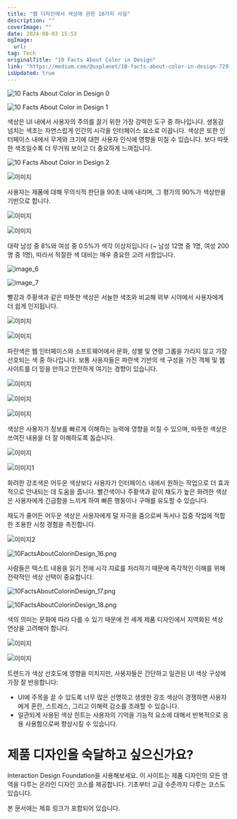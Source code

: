 ```yaml
---
title: "웹 디자인에서 색상에 관한 10가지 사실"
description: ""
coverImage: ""
date: 2024-08-03 15:53
ogImage: 
  url: 
tag: Tech
originalTitle: "10 Facts About Color in Design"
link: "https://medium.com/@uxplanet/10-facts-about-color-in-design-7291a6dfbe66"
isUpdated: true
---
```






![10 Facts About Color in Design 0](/assets/img/10FactsAboutColorinDesign_0.png)

![10 Facts About Color in Design 1](/assets/img/10FactsAboutColorinDesign_1.png)

색상은 UI 내에서 사용자의 주의를 끌기 위한 가장 강력한 도구 중 하나입니다. 생동감 넘치는 색조는 자연스럽게 인간의 시각을 인터페이스 요소로 이끕니다. 색상은 또한 인터페이스 내에서 무게와 크기에 대한 사용자 인식에 영향을 미칠 수 있습니다. 보다 따뜻한 색조일수록 더 무거워 보이고 더 중요하게 느껴집니다.

![10 Facts About Color in Design 2](/assets/img/10FactsAboutColorinDesign_2.png)

<div class="content-ad"></div>

![이미지](/assets/img/10FactsAboutColorinDesign_3.png)

사용자는 제품에 대해 무의식적 판단을 90초 내에 내리며, 그 평가의 90%가 색상만을 기반으로 합니다.

![이미지](/assets/img/10FactsAboutColorinDesign_4.png)

![이미지](/assets/img/10FactsAboutColorinDesign_5.png)

<div class="content-ad"></div>

대략 남성 중 8%와 여성 중 0.5%가 색각 이상자입니다 (~ 남성 12명 중 1명, 여성 200명 중 1명), 따라서 적절한 색 대비는 매우 중요한 고려 사항입니다.

![image_6](/assets/img/10FactsAboutColorinDesign_6.png)

![image_7](/assets/img/10FactsAboutColorinDesign_7.png)

빨강과 주황색과 같은 따뜻한 색상은 서늘한 색조와 비교해 외부 시야에서 사용자에게 더 쉽게 인지됩니다.

<div class="content-ad"></div>

![이미지](/assets/img/10FactsAboutColorinDesign_8.png)

![이미지](/assets/img/10FactsAboutColorinDesign_9.png)

파란색은 웹 인터페이스와 소프트웨어에서 문화, 성별 및 연령 그룹을 가리지 않고 가장 선호되는 색 중 하나입니다. 보통 사용자들은 파란색 기반의 색 구성을 가진 객체 및 웹사이트를 더 믿을 만하고 안전하게 여기는 경향이 있습니다.

![이미지](/assets/img/10FactsAboutColorinDesign_10.png)

<div class="content-ad"></div>

![이미지](/assets/img/10FactsAboutColorinDesign_11.png)

![이미지](/assets/img/10FactsAboutColorinDesign_12.png)

색상은 사용자가 정보를 빠르게 이해하는 능력에 영향을 미칠 수 있으며, 따뜻한 색상은 쓰여진 내용을 더 잘 이해하도록 돕습니다.

![이미지](/assets/img/10FactsAboutColorinDesign_13.png)

<div class="content-ad"></div>

![이미지1](/assets/img/10FactsAboutColorinDesign_14.png)

화려한 강조색은 어두운 색상보다 사용자가 인터페이스 내에서 원하는 작업으로 더 효과적으로 안내되는 데 도움을 줍니다. 빨간색이나 주황색과 같이 채도가 높은 화려한 색상은 사용자에게 긴급함을 느끼게 하여 빠른 행동이나 구매를 유도할 수 있습니다.

채도가 줄어든 어두운 색상은 사용자에게 덜 자극을 줌으로써 독서나 집중 작업에 적합한 조용한 시청 경험을 촉진합니다.

![이미지2](/assets/img/10FactsAboutColorinDesign_15.png)

<div class="content-ad"></div>

![10FactsAboutColorinDesign_16.png](/assets/img/10FactsAboutColorinDesign_16.png)

사람들은 텍스트 내용을 읽기 전에 시각 자료를 처리하기 때문에 즉각적인 이해를 위해 전략적인 색상 선택이 중요합니다.

![10FactsAboutColorinDesign_17.png](/assets/img/10FactsAboutColorinDesign_17.png)

![10FactsAboutColorinDesign_18.png](/assets/img/10FactsAboutColorinDesign_18.png)

<div class="content-ad"></div>

색의 의미는 문화에 따라 다를 수 있기 때문에 전 세계 제품 디자인에서 지역화된 색상 연상을 고려해야 합니다.

![이미지](/assets/img/10FactsAboutColorinDesign_19.png)

![이미지](/assets/img/10FactsAboutColorinDesign_20.png)

트렌드가 색상 선호도에 영향을 미치지만, 사용자들은 간단하고 일관된 UI 색상 구성에 가장 잘 반응합니다:

<div class="content-ad"></div>

- UI에 주목을 끌 수 있도록 너무 많은 선명하고 생생한 강조 색상이 경쟁하면 사용자에게 혼란, 스트레스, 그리고 이해력 감소를 초래할 수 있습니다.
- 일관되게 사용된 색상 힌트는 사용자의 기억을 기능적 요소에 대해서 반복적으로 응용 사용함으로써 향상시킬 수 있습니다.

# 제품 디자인을 숙달하고 싶으신가요?

Interaction Design Foundation을 사용해보세요. 이 사이트는 제품 디자인의 모든 영역을 다루는 온라인 디자인 코스를 제공합니다. 기초부터 고급 수준까지 다루는 코스도 있습니다.

본 문서에는 제휴 링크가 포함되어 있습니다.

